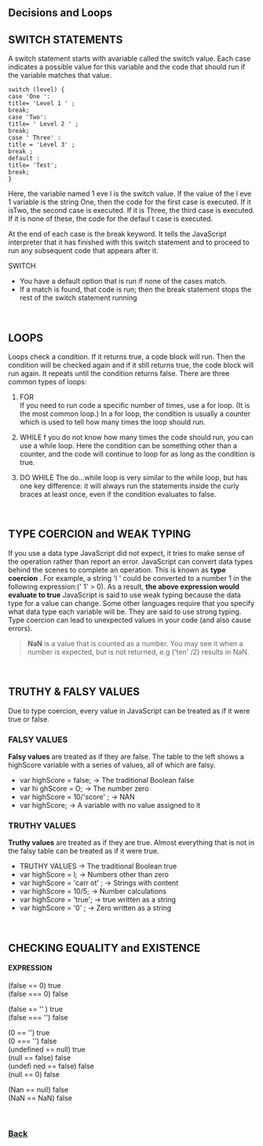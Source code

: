 ## Decisions and Loops

## SWITCH STATEMENTS 
A switch statement starts with avariable called the switch value. Each case indicates a possible value for this variable and the code that should run if the variable matches that value.

`switch (level) {` <br>
`case 'One ':` <br>
`title= 'Level 1 ' ;` <br>
`break;` <br>
`case 'Two':` <br>
`title= ' Level 2 ' ;` <br>
`break;` <br>
`case ' Three' :` <br>
`title = 'Level 3' ;` <br>
`break ;` <br>
`default :` <br>
`title= 'Test';` <br>
`break;` <br>
`}` <br>

 Here, the variable named 1 eve l is the switch value. If the value of the l eve 1 variable is the string One, then the code for the first case is executed. If it isTwo, the second case is executed. If it is Three, the third case is executed. If it is none of these, the code for the defaul t case is executed. <br>

At the end of each case is the break keyword. It tells the JavaScript interpreter that it has finished with
this switch statement and to proceed to run any subsequent code that appears after it. 

SWITCH
* You have a default option that is run if none of the cases match.
* If a match is found, that code is run; then the break statement stops the rest of the switch statement running 

<br>

## LOOPS
Loops check a condition. If it returns true, a code block will run. Then the condition will be checked again and if it still returns true, the code block will run again. It repeats until the condition returns false. There are three common types of loops:  

1. FOR  
If you need to run code a specific number of times, use a for loop. (It is the most common loop.) In a for loop, the condition is usually a counter which is used to tell how many times the loop should run.

1. WHILE 
f you do not know how many times the code should run, you can use a while loop. Here the condition can be something other than a counter, and the code will continue to loop for as long as the condition is true.

1. DO WHILE 
The do...while loop is very similar to the while loop, but has one key difference: it will always run the statements inside the curly braces at least once, even if the condition evaluates to false.

<br>

## TYPE COERCION and WEAK TYPING

If you use a data type JavaScript did not expect, it tries to make sense of the operation rather than report an error. JavaScript can convert data types behind the scenes to complete an operation. This is known as **type coercion** . For example, a string 'l ' could be
converted to a number 1 in the following expression:(' 1' > 0). As a result, **the above expression would evaluate to true** 
JavaScript is said to use weak typing because the data type for a value can change. Some other languages require that you specify what data type each variable will be. They are said to use strong typing. Type coercion can lead to unexpected values in your code (and also cause errors).

>  **NaN** is a value that is counted as a number. You may see it when a number is expected, but is not returned, e.g  ('ten' /2) results in NaN.

<br>

## TRUTHY & FALSY VALUES
Due to type coercion, every value in JavaScript can be treated as if it were true or false.


### FALSY VALUES

**Falsy values** are treated as if they are false. The table to the left shows a highScore variable with a series of values, all of which are falsy.

* var highScore = false;       -> The traditional Boolean false
* var hi ghScore = O;           -> The number zero
* var highScore = 10/'score' ;  -> NAN 
* var highScore;                -> A variable with no value assigned to it 

### TRUTHY VALUES 

**Truthy values** are treated as if they are true. Almost everything that is not in the falsy table can be treated as if it were true.

* TRUTHY VALUES                 -> The traditional Boolean true
* var highScore = l;            -> Numbers other than zero
* var highScore = 'carr ot' ;   -> Strings with content
* var highScore = 10/5;         -> Number calculations
* var highScore = 'true';       -> true written as a string
* var highScore = '0' ;         -> Zero written as a string

<br>

## CHECKING EQUALITY and EXISTENCE 

#### EXPRESSION
(false == 0)    true  <br>
(false === 0)   false <br>
 
(false == '' ) true  <br>
(false === '') false <br>

(0  == '')  true <br>
(0 === '')  false  <br>
(undefined == null) true <br>
(null == false) false  <br>
(undefi ned == false) false <br>
(null == 0) false <br>

(Nan == null) false <br>
(NaN == NaN)  false <br>

<br>

### [Back](https://raghadmustafa96.github.io/reading-notes/README-3)

